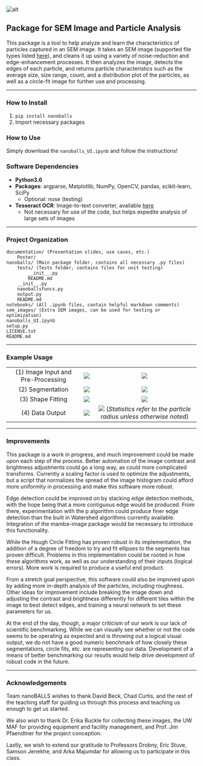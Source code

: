 ![alt](https://i.imgur.com/5IlGL9R.jpg)  
## Package for SEM Image and Particle Analysis
This package is a tool to help analyze and learn the characteristics of particles captured in an SEM image. It takes an SEM image (supported file types listed [here](https://docs.opencv.org/3.0-beta/modules/imgcodecs/doc/reading_and_writing_images.html#imread)), and cleans it up using a variety of noise-reduction and edge-enhancement processes. It then analyzes the image, detects the edges of each particle, and returns particle characteristics such as the average size, size range, count, and a distribution plot of the particles, as well as a circle-fit image for further use and processing. 

---

### How to Install
1. `pip install nanoballs`
2. Import necessary packages

### How to Use
Simply download the `nanoballs_UI.ipynb` and follow the instructions!

### Software Dependencies
* __Python3.6__
* __Packages__: argparse, Matplotlib, NumPy, OpenCV, pandas, scikit-learn, SciPy
    * Optional: nose (testing)
* __Tesseract OCR__: Image-to-text converter, available [here](https://pypi.org/project/pytesseract/)
    * Not necessary for use of the code, but helps expedite analysis of large sets of images
    
---

### Project Organization
```
documentation/ (Presentation slides, use cases, etc.)
    Poster/
nanoballs/ (Main package folder, contains all necessary .py files)
    tests/ (Tests folder, contains files for unit testing)
        __init__.py
        README.md
    __init__.py
    nanoballsfuncs.py
    output.py
    README.md
notebooks/ (All .ipynb files, contain helpful markdown comments)
sem_images/ (Extra SEM images, can be used for testing or optimization)
nanoballs_UI.ipynb
setup.py
LICENSE.txt
README.md

```

---

### Example Usage
|     |     |     |
|:---:|:---:|:---:|
| (1) Image Input and Pre-Processing | ![](https://imgur.com/iYQr9SA.jpg) | ![](https://imgur.com/q0LIoAy.jpg) |
| (2) Segmentation | ![](https://i.imgur.com/xNhUkoP.jpg) | ![](https://imgur.com/qXAATw7.jpg) |
| (3) Shape Fitting | ![](https://imgur.com/ha1j9Ut.jpg) | ![](https://imgur.com/genut41.jpg) |
| (4) Data Output | ![](https://imgur.com/RTWHMLR.jpg) | ![](https://imgur.com/T8zl76j.jpg) (_Statistics refer to the particle radius unless otherwise noted_) |

---

### Improvements 
This package is a work in progress, and much improvement could be made upon each step of the process. Better automation of the image contrast and brightness adjustments could go a long way, as could more complicated transforms. Currently a scaling factor is used to optimize the adjustments, but a script that normalizes the spread of the image histogram could afford more uniformity in processing and make this software more robust.

Edge detection could be improved on by stacking edge detection methods, with the hope being that a more contiguous edge would be produced. From there, experimentation with the p algorithm could produce finer edge detection than the built in Watershed algorithms currently available. Integration of the mamba-image package would be necessary to introduce this functionality.

While the Hough Circle Fitting has proven robust in its implementation, the addition of a degree of freedom to try and fit ellipses to the segments has proven difficult. Problems in this implementation could be rooted in how these algorithms work, as well as our understanding of their inputs (logical errors). More work is required to produce a useful end product.

From a stretch goal perspective, this software could also be improved upon by adding more in-depth analysis of the particles, including roughness. Other ideas for improvement include breaking the image down and adjusting the contrast and brightness differently for different tiles within the image to best detect edges, and training a neural network to set these parameters for us.

At the end of the day, though, a major criticism of our work is our lack of scientific benchmarking. While we can visually see whether or not the code seems to be operating as expected and is throwing out a logical visual output, we do not have a good numeric benchmark of how closely these segmentations, circle fits, etc. are representing our data. Development of a means of better benchmarking our results would help drive development of robust code in the future.

---

### Acknowledgements
Team nanoBALLS wishes to thank David Beck, Chad Curtis, and the rest of the teaching staff for guiding us through this process and teaching us enough to get us started.

We also wish to thank Dr. Erika Buckle for collecting these images, the UW MAF for providing equipment and facility management, and Prof. Jim Pfaendtner for the project conception.

Lastly, we wish to extend our gratitude to Professors Drobny, Eric Stuve, Samson Jenekhe, and Arka Majumdar for allowing us to participate in this class.
